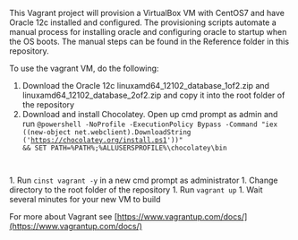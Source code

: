 
This Vagrant project will provision a VirtualBox VM with CentOS7 and have Oracle 12c installed and configured. The provisioning scripts automate a manual process for installing oracle and configuring oracle to startup when the OS boots. The manual steps can be found in the  Reference folder in this repository.

To use the vagrant VM, do the following:

1. Download the Oracle 12c linuxamd64_12102_database_1of2.zip and linuxamd64_12102_database_2of2.zip and copy it into the root folder of the repository
1. Download and install Chocolatey. Open up cmd prompt as admin and run  <code>@powershell -NoProfile -ExecutionPolicy Bypass -Command "iex ((new-object net.webclient).DownloadString
('https://chocolatey.org/install.ps1'))" && SET PATH=%PATH%;%ALLUSERSPROFILE%\chocolatey\bin
</code>
1. Run <code>cinst vagrant -y</code> in a new cmd prompt as administrator
1. Change directory to the root folder of the repository
1. Run <code>vagrant up</code>
1. Wait several minutes for your new VM to build

For more about Vagrant see [https://www.vagrantup.com/docs/](https://www.vagrantup.com/docs/)

